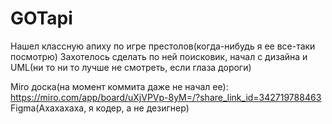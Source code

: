 # GOTapi

Нашел классную апиху по игре престолов(когда-нибудь я ее все-таки посмотрю)
Захотелось сделать по ней поисковик, начал с дизайна и UML(ни то ни то лучше не смотреть, если глаза дороги)

Miro доска(на момент коммита даже не начал ее): https://miro.com/app/board/uXjVPVp-8yM=/?share_link_id=342719788463
Figma(Ахахахаха, я кодер, а не дезигнер)
